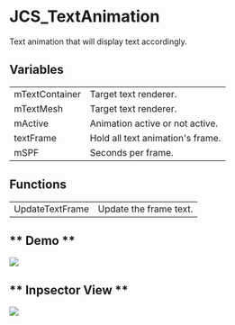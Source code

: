 # JCS_TextAnimation

Text animation that will display text accordingly.

## Variables

<table>
<tr>
<td>mTextContainer</td>
<td>Target text renderer.</td>
</tr>

<tr>
<td>mTextMesh</td>
<td>Target text renderer.</td>
</tr>

<tr>
<td>mActive</td>
<td>Animation active or not active.</td>
</tr>

<tr>
<td>textFrame</td>
<td>Hold all text animation's frame.</td>
</tr>

<tr>
<td>mSPF</td>
<td>Seconds per frame.</td>
</tr>
</table>

## Functions

<table>
<tr>
<td>UpdateTextFrame</td>
<td>Update the frame text.</td>
</tr>
</table>

## ** Demo **

<img src="./images/GUI/Text/JCS_TextAnimation/demo.gif"/>

## ** Inpsector View **

<img src="./images/GUI/Text/JCS_TextAnimation/inspector.png"/>
